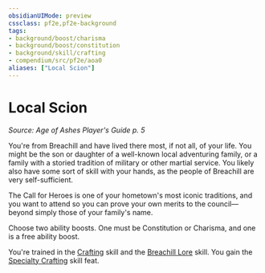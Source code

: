 ```yaml
---
obsidianUIMode: preview
cssclass: pf2e,pf2e-background
tags:
- background/boost/charisma
- background/boost/constitution
- background/skill/crafting
- compendium/src/pf2e/aoa0
aliases: ["Local Scion"]
---
```

# Local Scion
*Source: Age of Ashes Player's Guide p. 5*  

You're from Breachill and have lived there most, if not all, of your life. You might be the son or daughter of a well-known local adventuring family, or a family with a storied tradition of military or other martial service. You likely also have some sort of skill with your hands, as the people of Breachill are very self-sufficient.

The Call for Heroes is one of your hometown's most iconic traditions, and you want to attend so you can prove your own merits to the council—beyond simply those of your family's name.

Choose two ability boosts. One must be Constitution or Charisma, and one is a free ability boost.

You're trained in the [Crafting](skills.md#Crafting) skill and the [Breachill Lore](skills.md#Lore) skill. You gain the [Specialty Crafting](specialty-crafting.md) skill feat.